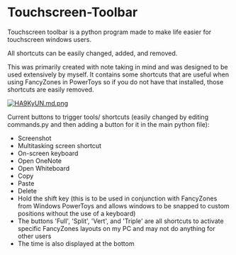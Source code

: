 # Touchscreen-Toolbar

Touchscreen toolbar is a python program made to make life easier for touchscreen windows users.

All shortcuts can be easily changed, added, and removed.

This was primarily created with note taking in mind and was designed to be used extensively by myself.
It contains some shortcuts that are useful when using FancyZones in PowerToys so if you do not have that installed, those shortcuts are easily removed.

[![HA9KyUN.md.png](https://iili.io/HA9KyUN.md.png)](https://freeimage.host/i/HA9KyUN)

Current buttons to trigger tools/ shortcuts (easily changed by editing commands.py and then adding a button for it in the main python file):
- Screenshot
- Multitasking screen shortcut
- On-screen keyboard
- Open OneNote
- Open Whiteboard
- Copy
- Paste
- Delete
- Hold the shift key (this is to be used in conjunction with FancyZones from Windows PowerToys and allows windows to be snapped to custom positions without the use of a keyboard)
- The buttons 'Full', 'Split', 'Vert', and 'Triple' are all shortcuts to activate specific FancyZones layouts on my PC and may not do anything for other users
- The time is also displayed at the bottom
